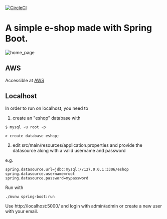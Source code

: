 [![CircleCI](https://circleci.com/gh/GeorgeDimos/Eshop.svg?style=svg)](https://circleci.com/gh/GeorgeDimos/Eshop)
# A simple e-shop made with Spring Boot.

![home_page](https://i.imgur.com/FW86JcH.jpg)

## AWS

Accessible at [AWS](http://springeshop-env.eba-av3dpkac.us-east-2.elasticbeanstalk.com/home)

## Localhost

In order to run on localhost, you need to

1. create an "eshop" database with

```
$ mysql -u root -p

> create database eshop;
```

2. edit src/main/resources/application.properties and provide the datasource along with a valid username and password

e.g.

```asciidoc
spring.datasource.url=jdbc:mysql://127.0.0.1:3306/eshop
spring.datasource.username=root
spring.datasource.password=mypassword
```

Run with

```
./mvnw spring-boot:run
```

Use http://localhost:5000/ and login with admin/admin or create a new user with your email.